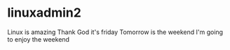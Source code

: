 # linuxadmin2
Linux is amazing
Thank God it's friday
Tomorrow is the weekend
I'm going to enjoy the weekend
